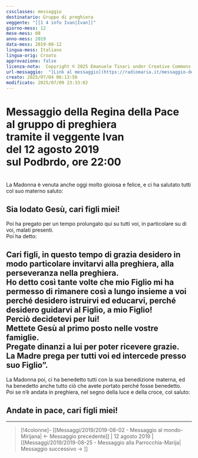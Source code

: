 ```yaml
---
cssclasses: messaggio
destinatario: Gruppo di preghiera
veggente: "[[1 4 info Ivan|Ivan]]"
giorno-mess: 12
mese-mess: 08
anno-mess: 2019
data-mess: 2019-08-12
lingua-mess: Italiano
lingua-orig: Croato
approvazione: false
licenza-nota:  Copyright © 2025 Emanuele Tinari under Creative Commons BY-NC-SA 4.0 https://creativecommons.org/licenses/by-nc-sa/4.0/
url-messaggio:  "[Link al messaggio](https://radiomaria.it/messaggio-del-12-agosto-2019/)"
creato: 2025/07/04 06:13:56
modificato: 2025/07/09 23:33:02
---
```


# Messaggio della Regina della Pace<br>al gruppo di preghiera<br>tramite il veggente Ivan<br>del 12 agosto 2019<br>sul Podbrdo, ore 22:00

<br>La Madonna è venuta anche oggi molto gioiosa e felice, e ci ha salutato tutti col suo materno saluto:
## Sia lodato Gesù, cari figli miei!
Poi ha pregato per un tempo prolungato qui su tutti voi, in particolare su di voi, malati presenti.<br>Poi ha detto:
## Cari figli, in questo tempo di grazia desidero in modo particolare invitarvi alla preghiera, alla perseveranza nella preghiera.<br>Ho detto così tante volte che mio Figlio mi ha permesso di rimanere così a lungo insieme a voi perché desidero istruirvi ed educarvi, perché desidero guidarvi al Figlio, a mio Figlio!<br>Perciò decidetevi per lui!<br>Mettete Gesù al primo posto nelle vostre famiglie.<br>Pregate dinanzi a lui per poter ricevere grazie.<br>La Madre prega per tutti voi ed intercede presso suo Figlio”.

La Madonna  poi, ci ha benedetto tutti con la sua benedizione materna, ed ha benedetto anche tutto ciò che avete portato perché fosse benedetto.<br>Poi se n’è andata in preghiera, nel segno della luce e della croce, col saluto:
## Andate in pace, cari figli miei!

***

> [!4colonne]- [[Messaggi/2019/2019-08-02 - Messaggio al mondo-Mirijana| ← Messaggio precedente]] | 12 agosto 2019 | [[Messaggi/2019/2019-08-25 - Messaggio alla Parrocchia-Marija| Messaggio successivo → ]]
